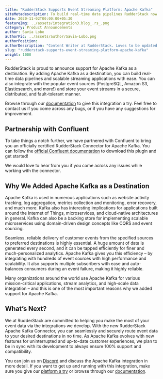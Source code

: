 ```yaml
---
title: "RudderStack Supports Event Streaming Platform: Apache Kafka"
siteMetadescription: To build real-time data pipelines RudderStack now supports Apache Kafka.Apart from that one can also build scalable streaming applications & mix the events
date: 2020-11-02T00:00:00+05:30
featureImg: ../assets/integration3.blog_.rs_.png
category: Product Announcements
author: Savia Lobo
authorPic: ../assets/author/Savia-Lobo.png
authorPosition: 
authorDescription: "Content Writer at RudderStack. Loves to be updated with the tech happenings around the globe. Loves singing and composing songs. Believes in putting the art in smart."
slug: "rudderstack-supports-event-streaming-platform-apache-kafka"
weight: 1000
---
```

RudderStack is proud to announce support for Apache Kafka as a destination. By adding Apache Kafka as a destination, you can build real-time data pipelines and scalable streaming applications with ease. You can also integrate with the popular event sources (PostgreSQL, Amazon S3, Elasticsearch, and more!) and store your event streams in a secure, distributed, and fault-tolerant manner.

Browse through our [documentation](https://docs.rudderstack.com/destinations/kafka) to give this integration a try. Feel free to contact us if you come across any bugs, or if you have any suggestions for improvement.

**Partnership with Confluent**
------------------------------

To take things a notch further, we have partnered with Confluent to bring you an officially certified RudderStack Connector for Apache Kafka. You can follow the [official Confluent documentation](https://www.confluent.io/hub/rudderstack/kafka-connect-rudderstack) to download this plugin and get started!

We would love to hear from you if you come across any issues while working with the connector.

**Why We Added Apache Kafka as a Destination**
----------------------------------------------

Apache Kafka is used in numerous applications such as website activity tracking, log aggregation, metrics collection and monitoring, error recovery, and much more. Kafka also has interesting implications for applications built around the Internet of Things, microservices, and cloud-native architectures in general. Kafka can also be a backing store for implementing scalable microservices using domain-driven design concepts like CQRS and event sourcing.

Seamless, reliable delivery of customer events from the specified sources to preferred destinations is highly essential. A huge amount of data is generated every second, and it can be tapped efficiently for finer and much-personalized analytics. Apache Kafka gives you this efficiency – by integrating with hundreds of event sources with high performance and scalability. It also supports multiple subscribers with ease and auto-balances consumers during an event failure, making it highly reliable.

Many organizations around the world use Apache Kafka for various mission-critical applications, stream analytics, and high-scale data integration – and this is one of the most important reasons why we added support for Apache Kafka. 

**What’s Next?**
----------------

We at RudderStack are committed to helping you make the most of your event data via the integrations we develop. With the new RudderStack Apache Kafka Connector, you can seamlessly and securely route event data to your desired destinations in no time. As Apache Kafka evolves with new features for uninterrupted and up-to-date customer experiences, we plan to be in sync with its development to always ensure 100% support and compatibility.

You can join us on [Discord](https://discordapp.com/invite/xNEdEGw) and discuss the Apache Kafka integration in more detail. If you want to get up and running with this integration, make sure you give our [platform a try](https://app.rudderlabs.com/signup) or browse through our [documentation](https://docs.rudderstack.com/destinations).
